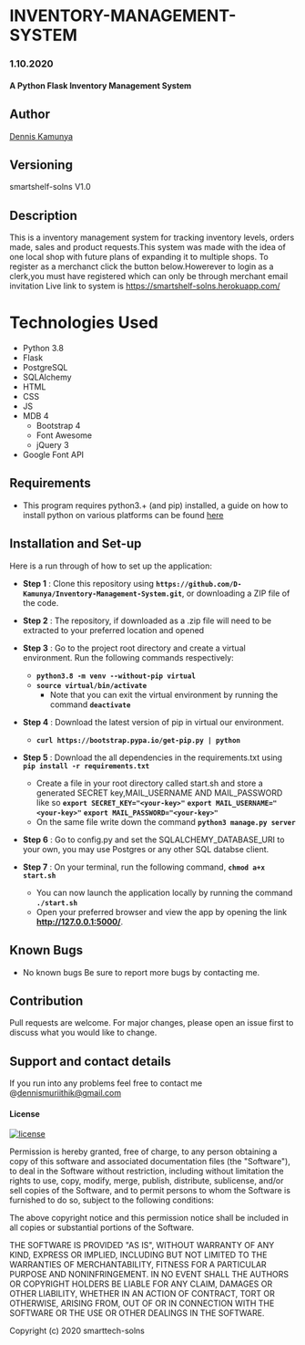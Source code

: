 # INVENTORY-MANAGEMENT-SYSTEM 
### 1.10.2020
####  A Python Flask Inventory Management System


## Author
[Dennis Kamunya](https://github.com/D-Kamunya)

## Versioning
smartshelf-solns V1.0

## Description
This is a inventory management system for tracking inventory levels, orders made, sales and product requests.This system was made with the idea of one local shop with future plans of expanding it to multiple shops.
To register as a merchanct click the button below.Howerever to login as a clerk,you must have registered which can only be through merchant email invitation
Live link to system is https://smartshelf-solns.herokuapp.com/

# Technologies Used
* Python 3.8
* Flask 
* PostgreSQL
* SQLAlchemy
* HTML  
* CSS
* JS
* MDB 4
    * Bootstrap 4
    * Font Awesome 
    * jQuery 3
* Google Font API


## Requirements
* This program requires python3.+ (and pip) installed, a guide on how to install python on various platforms can be found [here](https://www.python.org/)


## Installation and Set-up
Here is a run through of how to set up the application:
* **Step 1** : Clone this repository using **`https://github.com/D-Kamunya/Inventory-Management-System.git`**, or downloading a ZIP file of the code.
* **Step 2** : The repository, if downloaded as a .zip file will need to be extracted to your preferred location and opened
* **Step 3** : Go to the project root directory and  create a virtual environment. Run the following commands respectively:
    * **`python3.8 -m venv --without-pip virtual`**
    * **`source virtual/bin/activate`**
        * Note that you can exit the virtual environment by running the command **`deactivate`**
* **Step 4** :  Download the latest version of pip in virtual our environment.   
    * **`curl https://bootstrap.pypa.io/get-pip.py | python`**  

* **Step 5** : Download the all dependencies in the requirements.txt using **`pip install -r requirements.txt`**
    * Create a file in your root directory called start.sh and store a generated SECRET key,MAIL_USERNAME AND MAIL_PASSWORD like so **`export SECRET_KEY="<your-key>"`**
    **`export MAIL_USERNAME="<your-key>"`**
    **`export MAIL_PASSWORD="<your-key>"`**
    * On the same file write down the command **`python3 manage.py server`** 
* **Step 6** : Go to config.py and set the SQLALCHEMY_DATABASE_URI to your own, you may use Postgres or any other SQL databse client.    
* **Step 7** : On your terminal, run the following command, **`chmod a+x start.sh`**
    * You can now launch the application locally by running the command **`./start.sh`** 
    * Open your preferred browser and view the app by opening the link **http://127.0.0.1:5000/**.

## Known Bugs
* No known bugs
Be sure to report more bugs by contacting me.

## Contribution
Pull requests are welcome. For major changes, please open an issue first to discuss what you would like to change.
## Support and contact details
If you run into any problems feel free to contact me @dennismuriithik@gmail.com

#### License
[![license](https://img.shields.io/github/license/DAVFoundation/captain-n3m0.svg?style=flat-square)](https://github.com/DAVFoundation/captain-n3m0/blob/master/LICENSE)

Permission is hereby granted, free of charge, to any person obtaining a copy of this software and associated documentation files (the "Software"), to deal in the Software without restriction, including without limitation the rights to use, copy, modify, merge, publish, distribute, sublicense, and/or sell copies of the Software, and to permit persons to whom the Software is furnished to do so, subject to the following conditions:

The above copyright notice and this permission notice shall be included in all copies or substantial portions of the Software.

THE SOFTWARE IS PROVIDED "AS IS", WITHOUT WARRANTY OF ANY KIND, EXPRESS OR IMPLIED, INCLUDING BUT NOT LIMITED TO THE WARRANTIES OF MERCHANTABILITY, FITNESS FOR A PARTICULAR PURPOSE AND NONINFRINGEMENT. IN NO EVENT SHALL THE AUTHORS OR COPYRIGHT HOLDERS BE LIABLE FOR ANY CLAIM, DAMAGES OR OTHER LIABILITY, WHETHER IN AN ACTION OF CONTRACT, TORT OR OTHERWISE, ARISING FROM, OUT OF OR IN CONNECTION WITH THE SOFTWARE OR THE USE OR OTHER DEALINGS IN THE SOFTWARE.

Copyright (c) 2020 smarttech-solns
